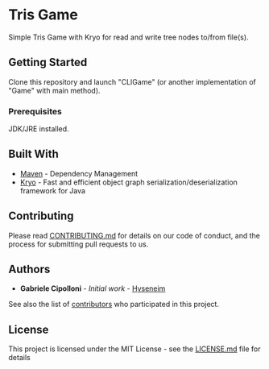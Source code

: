 # Tris Game

Simple Tris Game with Kryo for read and write tree nodes to/from file(s).

## Getting Started

Clone this repository and launch "CLIGame" (or another implementation of "Game" with main method).

### Prerequisites

JDK/JRE installed.

## Built With

* [Maven](https://maven.apache.org/) - Dependency Management
* [Kryo](https://github.com/EsotericSoftware/kryo) - Fast and efficient object graph serialization/deserialization framework for Java 

## Contributing

Please read [CONTRIBUTING.md](https://github.com/hyseneim/tris-game/blob/master/CONTRIBUTING.md) for details on our code of conduct, and the process for submitting pull requests to us.

## Authors

* **Gabriele Cipolloni** - *Initial work* - [Hyseneim](https://github.com/hyseneim)

See also the list of [contributors](https://github.com/hyseneim/tris-game/graphs/contributors) who participated in this project.

## License

This project is licensed under the MIT License - see the [LICENSE.md](LICENSE.md) file for details
